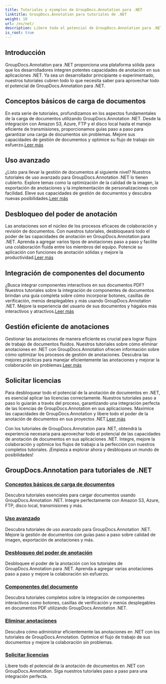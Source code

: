 ```yaml
---
title: Tutoriales y ejemplos de GroupDocs.Annotation para .NET
linktitle: GroupDocs.Annotation para tutoriales de .NET
weight: 10
url: /es/net/
description: Libere todo el potencial de GroupDocs.Annotation para .NET con nuestros tutoriales. Integre, mejore la colaboración y agilice los flujos de trabajo a la perfección.
is_root: true
---
```

## Introducción

GroupDocs.Annotation para .NET proporciona una plataforma sólida para que los desarrolladores integren potentes capacidades de anotación en sus aplicaciones .NET. Ya sea un desarrollador principiante o experimentado, nuestros tutoriales cubren todo lo que necesita saber para aprovechar todo el potencial de GroupDocs.Annotation para .NET.

## Conceptos básicos de carga de documentos
 En esta serie de tutoriales, profundizamos en los aspectos fundamentales de la carga de documentos utilizando GroupDocs.Annotation .NET. Desde la integración con Amazon S3, Azure, FTP y el disco local hasta el manejo eficiente de transmisiones, proporcionamos guías paso a paso para garantizar una carga de documentos sin problemas. Mejore sus capacidades de gestión de documentos y optimice su flujo de trabajo sin esfuerzo.[Leer más](./document-loading-essentials/)

## Uso avanzado
¿Listo para llevar la gestión de documentos al siguiente nivel? Nuestros tutoriales de uso avanzado para GroupDocs.Annotation .NET lo tienen cubierto. Explore temas como la optimización de la calidad de la imagen, la exportación de anotaciones y la implementación de personalizaciones con facilidad. Eleve sus capacidades de gestión de documentos y descubra nuevas posibilidades.[Leer más](./advanced-usage/)

## Desbloqueo del poder de anotación
 Las anotaciones son el núcleo de los procesos eficaces de colaboración y revisión de documentos. Con nuestros tutoriales, desbloqueará todo el poder de las capacidades de anotación en GroupDocs.Annotation para .NET. Aprenda a agregar varios tipos de anotaciones paso a paso y facilite una colaboración fluida entre los miembros del equipo. Potencie su aplicación con funciones de anotación sólidas y mejore la productividad.[Leer más](./unlocking-annotation-power/)

## Integración de componentes del documento
¿Busca integrar componentes interactivos en sus documentos PDF? Nuestros tutoriales sobre la integración de componentes de documentos brindan una guía completa sobre cómo incorporar botones, casillas de verificación, menús desplegables y más usando GroupDocs.Annotation .NET. Mejore la experiencia del usuario de sus documentos y hágalos más interactivos y atractivos.[Leer más](./document-components/)

## Gestión eficiente de anotaciones
 Gestionar las anotaciones de manera eficiente es crucial para lograr flujos de trabajo de documentos fluidos. Nuestros tutoriales sobre cómo eliminar anotaciones en .NET con GroupDocs.Annotation ofrecen información sobre cómo optimizar los procesos de gestión de anotaciones. Descubra las mejores prácticas para manejar eficientemente las anotaciones y mejorar la colaboración sin problemas.[Leer más](./removing-annotations/)

## Solicitar licencias
Para desbloquear todo el potencial de la anotación de documentos en .NET, es esencial aplicar las licencias correctamente. Nuestros tutoriales paso a paso lo guiarán a través del proceso, garantizando una integración perfecta de las licencias de GroupDocs.Annotation en sus aplicaciones. Maximice las capacidades de GroupDocs.Annotation y libere todo el poder de la anotación de documentos en sus proyectos .NET.[Leer más](./applying-licenses/)

Con los tutoriales de GroupDocs.Annotation para .NET, obtendrá la experiencia necesaria para aprovechar todo el potencial de las capacidades de anotación de documentos en sus aplicaciones .NET. Integre, mejore la colaboración y optimice los flujos de trabajo a la perfección con nuestros completos tutoriales. ¡Empieza a explorar ahora y desbloquea un mundo de posibilidades!
## GroupDocs.Annotation para tutoriales de .NET
### [Conceptos básicos de carga de documentos](./document-loading-essentials/)
Descubra tutoriales esenciales para cargar documentos usando GroupDocs.Annotation .NET. Integre perfectamente con Amazon S3, Azure, FTP, disco local, transmisiones y más.
### [Uso avanzado](./advanced-usage/)
Descubra tutoriales de uso avanzado para GroupDocs.Annotation .NET. Mejore la gestión de documentos con guías paso a paso sobre calidad de imagen, exportación de anotaciones y más.
### [Desbloqueo del poder de anotación](./unlocking-annotation-power/)
Desbloquee el poder de la anotación con los tutoriales de GroupDocs.Annotation para .NET. Aprenda a agregar varias anotaciones paso a paso y mejore la colaboración sin esfuerzo.
### [Componentes del documento](./document-components/)
Descubra tutoriales completos sobre la integración de componentes interactivos como botones, casillas de verificación y menús desplegables en documentos PDF utilizando GroupDocs.Annotation .NET.
### [Eliminar anotaciones](./removing-annotations/)
Descubra cómo administrar eficientemente las anotaciones en .NET con los tutoriales de GroupDocs.Annotation. Optimice el flujo de trabajo de sus documentos y mejore la colaboración sin problemas.
### [Solicitar licencias](./applying-licenses/)
Libere todo el potencial de la anotación de documentos en .NET con GroupDocs.Annotation. Siga nuestros tutoriales paso a paso para una integración perfecta.